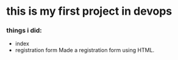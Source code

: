 # this is my first project in devops

### things i did:
- index
- registration form
Made a registration form using HTML.
